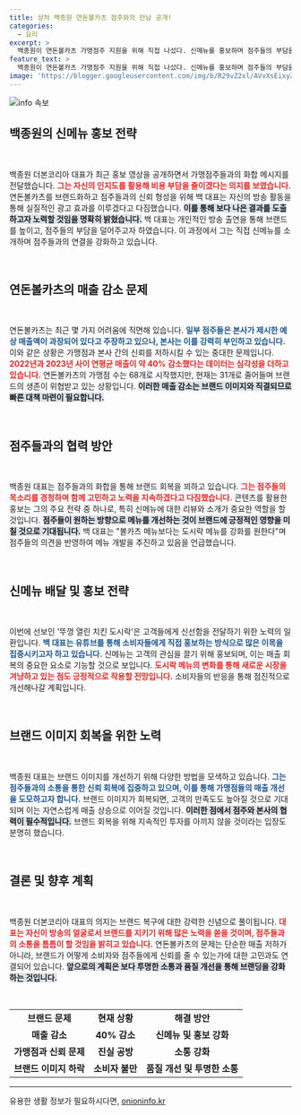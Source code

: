 ```yaml
---
title: 상처 백종원 연돈볼카츠 점주와의 만남 공개!
categories:
  - 요리
excerpt: >
  백종원이 연돈볼카츠 가맹점주 지원을 위해 직접 나섰다. 신메뉴를 홍보하며 점주들의 부담을 덜겠다는 의지를 보인 백 대표! 그의 진정한 노력 뒤에는 어떤 이야기가 숨겨져 있을까? 클릭해 자세히 알아보세요!
feature_text: >
  백종원이 연돈볼카츠 가맹점주 지원을 위해 직접 나섰다. 신메뉴를 홍보하며 점주들의 부담을 덜겠다는 의지를 보인 백 대표! 그의 진정한 노력 뒤에는 어떤 이야기가 숨겨져 있을까? 클릭해 자세히 알아보세요!
image: 'https://blogger.googleusercontent.com/img/b/R29vZ2xl/AVvXsEixyZcFfHzMRdzZMjFBmAUKJYCLCGyLL1o632UiGVXcaFdKo_bkvkuCioo0uUKlGfBVcT3P84aROyZIXSBEx3Aw5nCQ3pTgDom1WDC4m8eifvWiAmWEEVb4x6G_l8C0QH225ldMjyaFvpxGEBGNO37VmDTDMHGhJPq73UglMfDca1-0aw/s1600/blogspot.png'
---
```


<p><img src="https://blogger.googleusercontent.com/img/b/R29vZ2xl/AVvXsEixyZcFfHzMRdzZMjFBmAUKJYCLCGyLL1o632UiGVXcaFdKo_bkvkuCioo0uUKlGfBVcT3P84aROyZIXSBEx3Aw5nCQ3pTgDom1WDC4m8eifvWiAmWEEVb4x6G_l8C0QH225ldMjyaFvpxGEBGNO37VmDTDMHGhJPq73UglMfDca1-0aw/s1600/blogspot.png" alt="info 속보" /></p>

<h2 data-ke-size="size26">백종원의 신메뉴 홍보 전략</h2>

<p data-ke-size="size16">&nbsp;</p>

<p>백종원 더본코리아 대표가 최근 홍보 영상을 공개하면서 가맹점주들과의 화합 메시지를 전달했습니다. <b><span style="color: #ee2323;">그는 자신의 인지도를 활용해 비용 부담을 줄이겠다는 의지를 보였습니다.</span></b> 연돈볼카츠를 브랜드화하고 점주들과의 신뢰 형성을 위해 백 대표는 자신의 방송 활동을 통해 실질적인 광고 효과를 이루겠다고 다짐했습니다. <b><span style="background-color: #21538527;">이를 통해 보다 나은 결과를 도출하고자 노력할 것임을 명확히 밝혔습니다.</span></b> 백 대표는 개인적인 방송 출연을 통해 브랜드를 높이고, 점주들의 부담을 덜어주고자 하였습니다. 이 과정에서 그는 직접 신메뉴를 소개하며 점주들과의 연결을 강화하고 있습니다. </p>

<p data-ke-size="size16">&nbsp;</p>

<h2 data-ke-size="size26">연돈볼카츠의 매출 감소 문제</h2>

<p data-ke-size="size16">&nbsp;</p>

<p>연돈볼카츠는 최근 몇 가지 어려움에 직면해 있습니다. <b><span style="color: #1a5490;">일부 점주들은 본사가 제시한 예상 매출액이 과장되어 있다고 주장하고 있으나, 본사는 이를 강력히 부인하고 있습니다.</span></b> 이와 같은 상황은 가맹점과 본사 간의 신뢰를 저하시킬 수 있는 중대한 문제입니다. <b><span style="color: #ee2323;">2022년과 2023년 사이 연평균 매출이 약 40% 감소했다는 데이터는 심각성을 더하고 있습니다.</span></b> 연돈볼카츠의 가맹점 수는 68개로 시작했지만, 현재는 31개로 줄어들며 브랜드의 생존이 위협받고 있는 상황입니다. <b><span style="background-color: #21538527;">이러한 매출 감소는 브랜드 이미지와 직결되므로 빠른 대책 마련이 필요합니다.</span></b></p>

<p data-ke-size="size16">&nbsp;</p>

<h2 data-ke-size="size26">점주들과의 협력 방안</h2>

<p data-ke-size="size16">&nbsp;</p>

<p>백종원 대표는 점주들과의 화합을 통해 브랜드 회복을 꾀하고 있습니다. <b><span style="color: #ee2323;">그는 점주들의 목소리를 경청하며 함께 고민하고 노력을 지속하겠다고 다짐했습니다.</span></b> 콘텐츠를 활용한 홍보는 그의 주요 전략 중 하나로, 특히 신메뉴에 대한 리뷰와 소개가 중요한 역할을 할 것입니다. <b><span style="background-color: #21538527;">점주들이 원하는 방향으로 메뉴를 개선하는 것이 브랜드에 긍정적인 영향을 미칠 것으로 기대됩니다.</span></b> 백 대표는 "볼카츠 메뉴보다는 도시락 메뉴를 강화를 원한다"며 점주들의 의견을 반영하여 메뉴 개발을 추진하고 있음을 언급했습니다. </p>

<p data-ke-size="size16">&nbsp;</p>

<h2 data-ke-size="size26">신메뉴 배달 및 홍보 전략</h2>

<p data-ke-size="size16">&nbsp;</p>

<p>이번에 선보인 '뚜껑 열린 치킨 도시락'은 고객들에게 신선함을 전달하기 위한 노력의 일환입니다. <b><span style="color: #1a5490;">백 대표는 유튜브를 통해 소비자들에게 직접 홍보하는 방식으로 많은 이목을 집중시키고자 하고 있습니다.</span></b> 신메뉴는 고객의 관심을 끌기 위해 홍보되며, 이는 매출 회복의 중요한 요소로 기능할 것으로 보입니다. <b><span style="color: #ee2323;">도시락 메뉴의 변화를 통해 새로운 시장을 겨냥하고 있는 점도 긍정적으로 작용할 전망입니다.</span></b> 소비자들의 반응을 통해 점진적으로 개선해나갈 계획입니다. </p>

<p data-ke-size="size16">&nbsp;</p>

<h2 data-ke-size="size26">브랜드 이미지 회복을 위한 노력</h2>

<p data-ke-size="size16">&nbsp;</p>

<p>백종원 대표는 브랜드 이미지를 개선하기 위해 다양한 방법을 모색하고 있습니다. <b><span style="color: #1a5490;">그는 점주들과의 소통을 통한 신뢰 회복에 집중하고 있으며, 이를 통해 가맹점들의 매출 개선을 도모하고자 합니다.</span></b> 브랜드 이미지가 회복되면, 고객의 만족도도 높아질 것으로 기대되며 이는 자연스럽게 매출 상승으로 이어질 것입니다. <b><span style="background-color: #21538527;">이러한 점에서 점주와 본사의 협력이 필수적입니다.</span></b> 브랜드 회복을 위해 지속적인 투자를 아끼지 않을 것이라는 입장도 분명히 했습니다. </p>

<p data-ke-size="size16">&nbsp;</p>

<h2 data-ke-size="size26">결론 및 향후 계획</h2>

<p data-ke-size="size16">&nbsp;</p>

<p>백종원 더본코리아 대표의 의지는 브랜드 복구에 대한 강력한 신념으로 풀이됩니다. <b><span style="color: #ee2323;">대표는 자신이 방송의 얼굴로서 브랜드를 지키기 위해 많은 노력을 쏟을 것이며, 점주들과의 소통을 틈틈이 할 것임을 밝히고 있습니다.</span></b> 연돈볼카츠의 문제는 단순한 매출 저하가 아니라, 브랜드가 어떻게 소비자와 점주들에게 신뢰를 줄 수 있는가에 대한 고민과도 연결되어 있습니다. <b><span style="background-color: #21538527;">앞으로의 계획은 보다 투명한 소통과 품질 개선을 통해 브랜딩을 강화하는 것입니다.</span></b></p>

<p data-ke-size="size16">&nbsp;</p> 

<table>
<tr>
<td style="text-align: center; height: 17px;"><b>브랜드 문제</b></td>
<td style="text-align: center; height: 17px;"><b>현재 상황</b></td>
<td style="text-align: center; height: 17px;"><b>해결 방안</b></td>
</tr>
<tr>
<td style="text-align: center; height: 17px;"><b>매출 감소</b></td>
<td style="text-align: center; height: 17px;"><b>40% 감소</b></td>
<td style="text-align: center; height: 17px;"><b>신메뉴 및 홍보 강화</b></td>
</tr>
<tr>
<td style="text-align: center; height: 17px;"><b>가맹점과 신뢰 문제</b></td>
<td style="text-align: center; height: 17px;"><b>진실 공방</b></td>
<td style="text-align: center; height: 17px;"><b>소통 강화</b></td>
</tr>
<tr>
<td style="text-align: center; height: 17px;"><b>브랜드 이미지 하락</b></td>
<td style="text-align: center; height: 17px;"><b>소비자 불만</b></td>
<td style="text-align: center; height: 17px;"><b>품질 개선 및 투명한 소통</b></td>
</tr>
</table>

<hr />
유용한 생활 정보가 필요하시다면, <a href="https://onioninfo.kr" rel="dofollow">onioninfo.kr</a>


